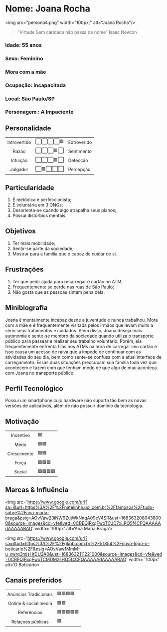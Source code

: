 # Nome: Joana Rocha
<img src="persona4.png" width="100px;" alt=“Joana Rocha"/>

>”Virtude Sem caridade não passa de nome” Isaac Newton

### Idade: 55 anos
### Sexo: Feminino
### Mora com a mãe
### Ocupação: incapacitada
### Local: São Paulo/SP
### Personagem : A Impaciente

## Personalidade
<table>
    <tr>
      <td align="center">
	  Introvertido
	 </td>
      <td align="center">
	  	⬜⬜⬜⬜🟩
	</td>
    <td>Extroverido</td>
	</tr> 
     <tr>
      <td align="center">
	 Razao
	 </td>
      <td align="center">
	  	⬜⬜⬜🟩⬜
	</td>
    <td>Sentimento</td>
	</tr> 
    <tr>
      <td align="center">
	 Intuição
	 </td>
      <td align="center">
	  	⬜⬜⬜🟩⬜
	</td>
    <td>Detecção</td>
	</tr> 
     <tr>
      <td align="center">
	 Julgador
	 </td>
      <td align="center">
	  	⬜🟩⬜⬜⬜
	</td>
    <td>Percepção</td>
	</tr> 
</table>

## Particularidade
1. É metódica e perfeccionista;
2. É voluntária em 3 ONGs;
3. Desorienta-se quando algo atrapalha seus planos;
4. Possui distúrbios mentais.
## Objetivos
1. Ter mais mobilidade;
2. Sentir-se parte da sociedade;
3. Mostrar para a família que é capaz de cuidar de si.

## Frustrações

1. Ter que pedir ajuda para recarregar o cartão no ATM;
2. Frequentemente se perde nas ruas de São Paulo;
3. Não gosta que as pessoas sintam pena dela.

## Minibiografia
Joana é mentalmente incapaz desde a juventude e nunca trabalhou. Mora com a mãe e é frequentemente visitada pelos irmãos que levam muito a sério seus tratamentos e cuidados. Além disso, Joana deseja mais autonomia e sente-se membro da sociedade quando utiliza o transporte público para passear e realizar seu trabalho voluntário. Porém, ela frequentemente enfrenta filas nos ATMs na hora de carregar seu cartão e isso causa um acesso de raiva que a impede de continuar com as atividades do seu dia, bem como sente-se confusa com a atual interface de carregamento. Essas duas situações preocupam sua família toda vez que acontecem e fazem com que tenham medo de que algo de mau aconteça com Joana no transporte público.

## Perfil Tecnológico
Possui um smartphone cujo hardware não suporta tão bem as novas versões de aplicativos, além de não possuir domínio da tecnologia.


## Motivação
<table>
    <tr>
      <td align="center">
	 Incentivo
	 </td>
      <td >
	  	🟩
     <tr>
      <td align="center">
	Medo
	 </td>
      <td >
	  	🟩🟩
	</td>
	</tr> 
    <tr>
      <td align="center">
	Crescimento
	 </td>
      <td >
	  	🟩🟩
	</td>
	</tr> 
     <tr>
      <td align="center">
	Força
	 </td>
      <td >
	  	🟩🟩🟩
	</td>
	</tr> 
    <tr>
      <td align="center">
	 Social
	 </td>
      <td >
	  	🟩🟩🟩🟩
     <tr>
</table>

## Marcas & Influência
<img src='https://www.google.com/url?sa=i&url=https%3A%2F%2Fnatelinha.uol.com.br%2Ffamosos%2Ftudo-sobre%2Fana-maria-braga&psig=AOvVaw23iNW9ZujWkNnqA09eV4SR&ust=1683632080438000&source=images&cd=vfe&ved=0CBEQjRxqFwoTCJD7xLPQ5f4CFQAAAAAdAAAAABAD' width= '100px' alt=‘Ana Maria Braga‘>

<img src='https://www.google.com/url?sa=i&url=https%3A%2F%2Fgkpb.com.br%2F51854%2Fnovo-logo-o-boticario%2F&psig=AOvVaw1MmM-u_xwrq3mjsHtDU2A0&ust=1683632111221000&source=images&cd=vfe&ved=0CBEQjRxqFwoTCMDMzsHQ5f4CFQAAAAAdAAAAABAD' width= '100px' alt=‘O Boticário>

## Canais preferidos
<table>
    <tr>
      <td align="center">
	  Anúncios Tradicionais
	 </td>
      <td >
	  	🟩🟩🟩🟩
     <tr>
      <td align="center">
	 Online & social media
	 </td>
      <td >
	  	🟩🟩
	</td>
	</tr> 
    <tr>
      <td align="center">
	 Referências
	 </td>
      <td >
	  	🟩🟩🟩🟩🟩
	</td>
	</tr> 
     <tr>
      <td align="center">
	 Relaçoes públicas
	 </td>
      <td >
	  	🟩
	</td>
	</tr> 
</table>